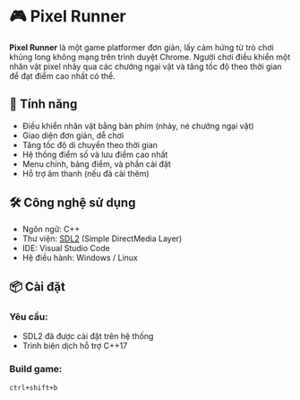 # 🎮 Pixel Runner

**Pixel Runner** là một game platformer đơn giản, lấy cảm hứng từ trò chơi khủng long không mạng trên trình duyệt Chrome. Người chơi điều khiển một nhân vật pixel nhảy qua các chướng ngại vật và tăng tốc độ theo thời gian để đạt điểm cao nhất có thể.

## 🚀 Tính năng

- Điều khiển nhân vật bằng bàn phím (nhảy, né chướng ngại vật)
- Giao diện đơn giản, dễ chơi
- Tăng tốc độ di chuyển theo thời gian
- Hệ thống điểm số và lưu điểm cao nhất
- Menu chính, bảng điểm, và phần cài đặt
- Hỗ trợ âm thanh (nếu đã cài thêm)

## 🛠 Công nghệ sử dụng

- Ngôn ngữ: C++
- Thư viện: [SDL2](https://www.libsdl.org/) (Simple DirectMedia Layer)
- IDE: Visual Studio Code
- Hệ điều hành: Windows / Linux

## 📦 Cài đặt

### Yêu cầu:
- SDL2 đã được cài đặt trên hệ thống
- Trình biên dịch hỗ trợ C++17

### Build game:

```bash
ctrl+shift+b

